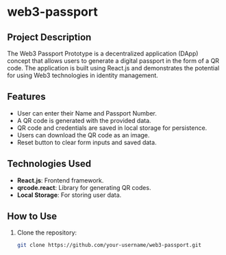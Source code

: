 # web3-passport

## Project Description
The Web3 Passport Prototype is a decentralized application (DApp) concept that allows users to generate a digital passport in the form of a QR code. The application is built using React.js and demonstrates the potential for using Web3 technologies in identity management.

## Features
- User can enter their Name and Passport Number.
- A QR code is generated with the provided data.
- QR code and credentials are saved in local storage for persistence.
- Users can download the QR code as an image.
- Reset button to clear form inputs and saved data.

## Technologies Used
- **React.js**: Frontend framework.
- **qrcode.react**: Library for generating QR codes.
- **Local Storage**: For storing user data.

## How to Use
1. Clone the repository:
   ```bash
   git clone https://github.com/your-username/web3-passport.git
